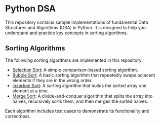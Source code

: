 # Python DSA

This repository contains sample implementations of fundamental Data Structures and Algorithms (DSA) in Python. It is designed to help you understand and practice key concepts in sorting algorithms.

## Sorting Algorithms

The following sorting algorithms are implemented in this repository:

- [Selection Sort](https://www.geeksforgeeks.org/selection-sort-algorithm-2/): A simple comparison-based sorting algorithm.
- [Bubble Sort](https://www.geeksforgeeks.org/bubble-sort-algorithm/): A basic sorting algorithm that repeatedly swaps adjacent elements if they are in the wrong order.
- [Insertion Sort](https://www.geeksforgeeks.org/insertion-sort-algorithm/): A sorting algorithm that builds the sorted array one element at a time.
- [Merge Sort](https://www.geeksforgeeks.org/merge-sort/): A divide-and-conquer algorithm that splits the array into halves, recursively sorts them, and then merges the sorted halves.

Each algorithm includes test cases to demonstrate its functionality and correctness.
